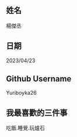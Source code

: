 姓名
----
楊傑丞

日期
----
2023/04/23

Github Username
---------------
Yuriboyka26

我最喜歡的三件事
---------------
吃飯.睡覺.玩爐石